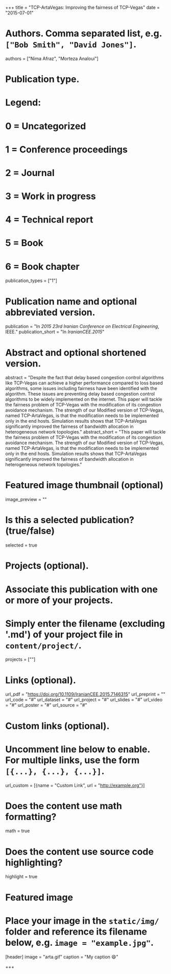 +++
title = "TCP-ArtaVegas: Improving the fairness of TCP-Vegas"
date = "2015-07-01"

# Authors. Comma separated list, e.g. `["Bob Smith", "David Jones"]`.
authors = ["Nima Afraz", "Morteza Analoui"]

# Publication type.
# Legend:
# 0 = Uncategorized
# 1 = Conference proceedings
# 2 = Journal
# 3 = Work in progress
# 4 = Technical report
# 5 = Book
# 6 = Book chapter
publication_types = ["1"]

# Publication name and optional abbreviated version.
publication = "In *2015 23rd Iranian Conference on Electrical Engineering*, IEEE."
publication_short = "In *IranianCEE.2015*"

# Abstract and optional shortened version.
abstract = "Despite the fact that delay based congestion control algorithms like TCP-Vegas can achieve a higher performance compared to loss based algorithms, some issues including fairness have been identified with the algorithm. These issues are preventing delay based congestion control algorithms to be widely implemented on the internet. This paper will tackle the fairness problem of TCP-Vegas with the modification of its congestion avoidance mechanism. The strength of our Modified version of TCP-Vegas, named TCP-ArtaVegas, is that the modification needs to be implemented only in the end hosts. Simulation results shows that TCP-ArtaVegas significantly improved the fairness of bandwidth allocation in heterogeneous network topologies."
abstract_short = "This paper will tackle the fairness problem of TCP-Vegas with the modification of its congestion avoidance mechanism. The strength of our Modified version of TCP-Vegas, named TCP-ArtaVegas, is that the modification needs to be implemented only in the end hosts. Simulation results shows that TCP-ArtaVegas significantly improved the fairness of bandwidth allocation in heterogeneous network topologies."

# Featured image thumbnail (optional)
image_preview = ""

# Is this a selected publication? (true/false)
selected = true

# Projects (optional).
#   Associate this publication with one or more of your projects.
#   Simply enter the filename (excluding '.md') of your project file in `content/project/`.
projects = [""]

# Links (optional).
url_pdf = "https://doi.org/10.1109/IranianCEE.2015.7146315"
url_preprint = ""
url_code = "#"
url_dataset = "#"
url_project = "#"
url_slides = "#"
url_video = "#"
url_poster = "#"
url_source = "#"

# Custom links (optional).
#   Uncomment line below to enable. For multiple links, use the form `[{...}, {...}, {...}]`.
url_custom = [{name = "Custom Link", url = "http://example.org"}]

# Does the content use math formatting?
math = true

# Does the content use source code highlighting?
highlight = true

# Featured image
# Place your image in the `static/img/` folder and reference its filename below, e.g. `image = "example.jpg"`.
[header]
image = "arta.gif"
caption = "My caption :smile:"

+++

<!-- More detail can easily be written here using *Markdown* and $\rm \LaTeX$ math code. -->

